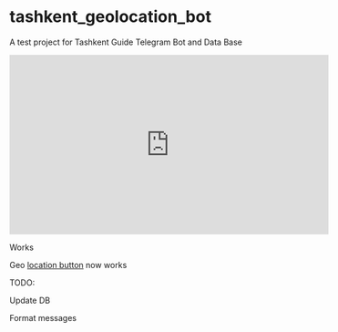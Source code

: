 # tashkent_geolocation_bot
A test project for Tashkent Guide Telegram Bot and Data Base

<iframe width="560" height="315"
src="https://youtube.com/shorts/uxJxI5E5wKM" 
frameborder="0" 
allow="accelerometer; autoplay; encrypted-media; gyroscope; picture-in-picture" 
allowfullscreen></iframe>

Works

Geo [location button](https://dev.to/antonov_mike/request-location-and-telegram-bot-4emk) now works

TODO:

Update DB

Format messages

